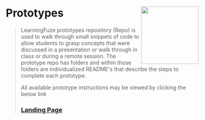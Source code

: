 # Prototypes <img align="right" src="https://github.com/Learning-Fuze/prototypes_root/blob/assets/assets/images/logos/LF_LOGO.png?raw=true" width="150">

> LearningFuze prototypes repository (Repo) is used to walk through small snippets of code to allow students to grasp concepts that were discussed in a presentation or walk through in class or during a remote session. The prototype repo has folders and within those folders are individualized README's that describe the steps to complete each prototype.
>
> All available prototype instructions may be viewed by clicking the below link
>
> ### <a href="http://lfzprototypes.com/root-level-one/projects" target="_blank">Landing Page</a>

